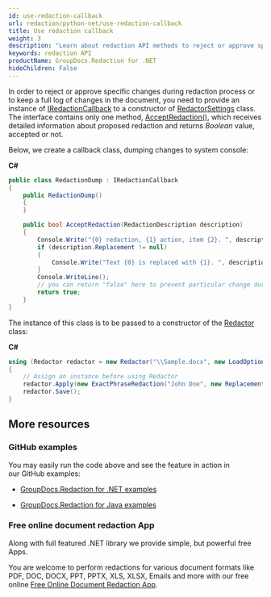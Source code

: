 ```yaml
---
id: use-redaction-callback
url: redaction/python-net/use-redaction-callback
title: Use redaction callback
weight: 3
description: "Learn about redaction API methods to reject or approve specific changes during redaction process"
keywords: redaction API
productName: GroupDocs.Redaction for .NET
hideChildren: False
---
```

In order to reject or approve specific changes during redaction process or to keep a full log of changes in the document, you need to provide an instance of [IRedactionCallback](https://reference.groupdocs.com/python-net/redaction/groupdocs.redaction.redactions/iredactioncallback) to a constructor of [RedactorSettings](https://reference.groupdocs.com/python-net/redaction/groupdocs.redaction.options/redactorsettings) class. The interface contains only one method, [AcceptRedaction()](https://reference.groupdocs.com/python-net/redaction/groupdocs.redaction.redactions/iredactioncallback/methods/acceptredaction), which receives detailed information about proposed redaction and returns *Boolean* value, accepted or not.

Below, we create a callback class, dumping changes to system console:

**C#**

```csharp
public class RedactionDump : IRedactionCallback
{
    public RedactionDump()
    {
    }

    public bool AcceptRedaction(RedactionDescription description)
    {
        Console.Write("{0} redaction, {1} action, item {2}. ", description.RedactionType, description.ActionType, description.OriginalText);
        if (description.Replacement != null)
        {
            Console.Write("Text {0} is replaced with {1}. ", description.Replacement.OriginalText, description.Replacement.Replacement);
        }
        Console.WriteLine();
        // you can return "false" here to prevent particular change during redaction process
        return true;
    }
}

```

The instance of this class is to be passed to a constructor of the [Redactor](https://reference.groupdocs.com/python-net/redaction/groupdocs.redaction/redactor) class:

**C#**

```csharp
using (Redactor redactor = new Redactor("\\Sample.docx", new LoadOptions(), new RedactorSettings(new RedactionDump())))
{
    // Assign an instance before using Redactor
    redactor.Apply(new ExactPhraseRedaction("John Doe", new ReplacementOptions("[personal]")));
    redactor.Save();
}

```

## More resources

### GitHub examples

You may easily run the code above and see the feature in action in our GitHub examples:

*   [GroupDocs.Redaction for .NET examples](https://github.com/groupdocs-redaction/GroupDocs.Redaction-for-.NET)
    
*   [GroupDocs.Redaction for Java examples](https://github.com/groupdocs-redaction/GroupDocs.Redaction-for-Java)
    

### Free online document redaction App

Along with full featured .NET library we provide simple, but powerful free Apps.

You are welcome to perform redactions for various document formats like PDF, DOC, DOCX, PPT, PPTX, XLS, XLSX, Emails and more with our free online [Free Online Document Redaction App](https://products.groupdocs.app/redaction).
